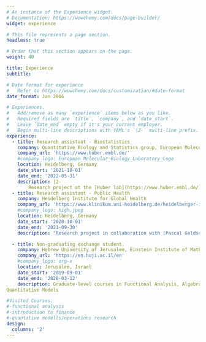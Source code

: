 ```yaml
---
# An instance of the Experience widget.
# Documentation: https://wowchemy.com/docs/page-builder/
widget: experience

# This file represents a page section.
headless: true

# Order that this section appears on the page.
weight: 40

title: Experience
subtitle:

# Date format for experience
#   Refer to https://wowchemy.com/docs/customization/#date-format
date_format: Jan 2006

# Experiences.
#   Add/remove as many `experience` items below as you like.
#   Required fields are `title`, `company`, and `date_start`.
#   Leave `date_end` empty if it's your current employer.
#   Begin multi-line descriptions with YAML's `|2-` multi-line prefix.
experience:
  - title: Research assistant - Biostatistics
    company: Quantitative Biology and Statistics group, European Molecular Biology Laboratory
    company_url: 'https://www.huber.embl.de/'
    #company_logo: European_Molecular_Biology_Laboratory_Logo
    location: Heidelberg, Germany
    date_start: '2021-10-01'
    date_end: '2022-05-31'
    description: |2-
        Research project at the [Huber lab](https://www.huber.embl.de/) at [EMBL](https://www.embl.org/). I am extending a multiple testing procedure ([IHW](https://bioconductor.org/packages/release/bioc/html/IHW.html)) to multi-dimensional input data throught the use of random forests.
  - title: Research assistant - Public Health
    company: Heidelberg Institute for Global Health
    company_url: 'https://www.klinikum.uni-heidelberg.de/heidelberger-institut-fuer-global-health/'
    #company_logo: high.jpeg
    location: Heidelberg, Germany
    date_start: '2020-10-01'
    date_end: '2021-09-30'
    description: "Research project in collaboration with [Pascal Geldsetzer](https://profiles.stanford.edu/pascal-geldsetzer) and other researchers at [Stanford University](https://www.stanford.edu/). We are analysing the health disparities attributable to particulate matter exposure between different socio-demographic groups in the United States."

  - title: Non-graduating exchange student.
    company: Hebrew University of Jerusalem, Einstein Institute of Mathematics
    company_url: 'https://en.huji.ac.il/en'
    #company_logo: org-x
    location: Jerusalem, Israel
    date_start: '2019-09-01'
    date_end: '2020-03-12'
    description: Graduate-level courses in Functional Analysis, Algebraic Combinatorics, and
Quantitative Models

#Visited Courses:
#-functional analysis
#-introduction to finance
#-quantative modells/operations research
design:
  columns: '2'
---
```

